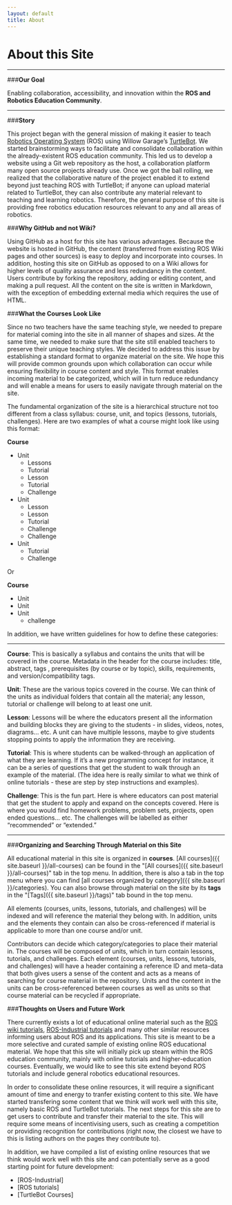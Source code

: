 ```yaml
---
layout: default
title: About
---
```


# About this Site

----

###**Our Goal**

Enabling collaboration, accessibility, and innovation within the **ROS and Robotics Education Community**.

----

###**Story**

This project began with the general mission of making it easier to teach [Robotics Operating System](http://www.ros.org/) (ROS) using Willow Garage’s [TurtleBot](http://www.turtlebot.com/).  We started brainstorming ways to facilitate and consolidate collaboration within the already-existent ROS education community.  This led us to develop a website using a Git web repository as the host, a collaboration platform many open source projects already use.  Once we got the ball rolling, we realized that the collaborative nature of the project enabled it to extend beyond just teaching ROS with TurtleBot; if anyone can upload material related to TurtleBot, they can also contribute any material relevant to teaching and learning robotics.  Therefore, the general purpose of this site is providing free robotics education resources relevant to any and all areas of robotics.

###**Why GitHub and not Wiki?**

Using GitHub as a host for this site has various advantages. Because the website is hosted in GitHub, the content (transferred from existing ROS Wiki pages and other sources) is easy to deploy and incorporate into courses. In addition, hosting this site on GitHub as opposed to on a Wiki allows for higher levels of quality assurance and less redundancy in the content. Users contribute by forking the repository, adding or editing content, and making a pull request.  All the content on the site is written in Markdown, with the exception of embedding external media which requires the use of HTML. 

###**What the Courses Look Like**

Since no two teachers have the same teaching style, we needed to prepare for material coming into the site in all manner of shapes and sizes.  At the same time, we needed to make sure that the site still enabled teachers to preserve their unique teaching styles.  We decided to address this issue by establishing a standard format to organize material on the site.  We hope this will provide common grounds upon which collaboration can occur while ensuring flexibility in course content and style.  This format enables incoming material to be categorized, which will in turn reduce redundancy and will enable a means for users to easily navigate through material on the site.

The fundamental organization of the site is a hierarchical structure not too different from a class syllabus: course, unit, and topics (lessons, tutorials, challenges).  Here are two examples of what a course might look like using this format:

**Course**

* Unit
   * Lessons
   * Tutorial
   * Lesson
   * Tutorial
   * Challenge
* Unit
   * Lesson
   * Lesson
   * Tutorial
   * Challenge
   * Challenge
* Unit
   * Tutorial
   * Challenge

Or

**Course**

* Unit
* Unit
* Unit
   * challenge

In addition, we have written guidelines for how to define these categories:

----

**Course**: This is basically a syllabus and contains the units that will be covered in the course.  Metadata in the header for the course includes: title, abstract, tags , prerequisites (by course or by topic), skills, requirements, and version/compatibility tags.


**Unit**: These are the various topics covered in the course.  We can think of the units as individual folders that contain all the material; any lesson, tutorial or challenge will belong to at least one unit.


**Lesson**: Lessons will be where the educators present all the information and building blocks they are giving to the students - in slides, videos, notes, diagrams… etc. A unit can have multiple lessons, maybe to give students stopping points to apply the information they are receiving.


**Tutorial**: This is where students can be walked-through an application of what they are learning.  If it’s a new programming concept for instance, it can be a series of questions that get the student to walk through an example of the material.  (The idea here is really similar to what we think of online tutorials - these are step by step instructions and examples).


**Challenge**:  This is the fun part.  Here is where educators can post material that get the student to apply and expand on the concepts covered.  Here is where you would find homework problems, problem sets, projects, open ended questions… etc.  The challenges will be labelled as either “recommended” or “extended.”

----

###**Organizing and Searching Through Material on this Site**

All educational material in this site is organized in **courses**. [All courses]({{ site.baseurl }}/all-courses) can be found in the "[All courses]({{ site.baseurl }}/all-courses)" tab in the top menu. In addition, there is also a tab in the top menu where you can find [all courses organized by category]({{ site.baseurl }}/categories). You can also browse through material on the site by its **tags** in the "[Tags]({{ site.baseurl }}/tags)" tab bound in the top menu.

All elements (courses, units, lessons, tutorials, and challenges) will be indexed and will reference the material they belong with.  In addition, units and the elements they contain can also be cross-referenced if material is applicable to more than one course and/or unit. 

Contributors can decide which category/categories to place their material in.  The courses will be composed of units, which in turn contain lessons, tutorials, and challenges.  Each element (courses, units, lessons, tutorials, and challenges) will have a header containing a reference ID and meta-data that both gives users a sense of the content and acts as a means of searching for course material in the repository. Units and the content in the units can be cross-referenced between courses as well as units so that course material can be recycled if appropriate. 

###**Thoughts on Users and Future Work**

There currently exists a lot of educational online material such as the [ROS wiki tutorials](http://wiki.ros.org/ROS/Tutorials), [ROS-Industrial tutorials](http://wiki.ros.org/Industrial/Tutorials) and many other similar resources informing users about ROS and its applications. This site is meant to be a more selective and curated sample of existing online ROS educational material. We hope that this site will initially pick up steam within the ROS education community, mainly with online tutorials and higher-education courses.  Eventually, we would like to see this site extend beyond ROS tutorials and include general robotics educational resources. 

In order to consolidate these online resources, it will require a significant amount of time and energy to tranfer existing content to this site. We have started transfering some content that we think will work well with this site, namely basic ROS and TurtleBot tutorials. The next steps for this site are to get users to contribute and transfer their material to the site.  This will require some means of incentivising users, such as creating a competition or providing recognition for contributions (right now, the closest we have to this is listing authors on the pages they contribute to).

In addition, we have compiled a list of existing online resources that we think would work well with this site and can potentially serve as a good starting point for future development:

* [ROS-Industrial]
* [ROS tutorials]
* [TurtleBot Courses]